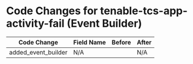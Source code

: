 # Code Changes for tenable-tcs-app-activity-fail (Event Builder)

| Code Change | Field Name | Before | After |
|-------------|------------|--------|-------|
| added_event_builder | N/A |  | N/A |